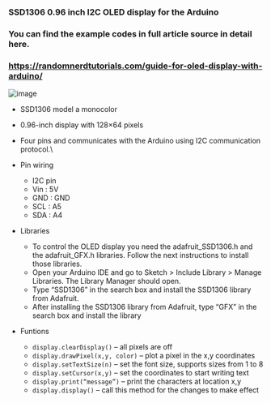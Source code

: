 ### SSD1306 0.96 inch I2C OLED display for the Arduino
### You can find the example codes in full article source in detail here.
### https://randomnerdtutorials.com/guide-for-oled-display-with-arduino/



![image](https://github.com/selldream2/My-Project/assets/27531428/0716ef7c-8e4f-45f6-91e6-d7a2e4712a49)

- SSD1306 model a monocolor
- 0.96-inch display with 128×64 pixels
- Four pins and communicates with the Arduino using I2C communication protocol.\
- Pin wiring
  - I2C pin
  - Vin	: 5V
  - GND : GND
  - SCL	: A5
  - SDA	: A4

- Libraries
  - To control the OLED display you need the adafruit_SSD1306.h and the adafruit_GFX.h libraries. Follow the next instructions to install those libraries.
  - Open your Arduino IDE and go to Sketch > Include Library > Manage Libraries. The Library Manager should open.
  - Type “SSD1306” in the search box and install the SSD1306 library from Adafruit.
  - After installing the SSD1306 library from Adafruit, type “GFX” in the search box and install the library

- Funtions
  - `display.clearDisplay()` – all pixels are off
  - `display.drawPixel(x,y, color)` – plot a pixel in the x,y coordinates
  - `display.setTextSize(n)` – set the font size, supports sizes from 1 to 8
  - `display.setCursor(x,y)` – set the coordinates to start writing text
  - `display.print(“message”)` – print the characters at location x,y
  - `display.display()` – call this method for the changes to make effect
